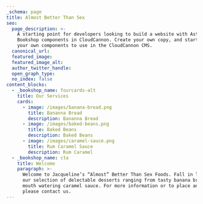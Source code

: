```yaml
---
_schema: page
title: Almost Better Than Sex
seo:
  page_description: >-
    A starting point for developers looking to build a website with Astro, using
    Bookshop components in CloudCannon. Create your own copy, and start creating
    your own components to use in the CloudCannon CMS.
  canonical_url:
  featured_image:
  featured_image_alt:
  author_twitter_handle:
  open_graph_type:
  no_index: false
content_blocks:
  - _bookshop_name: fourcards-alt
    title: Our Services
    cards:
      - image: /images/banana-bread.png
        title: Bananna Bread
        description: Bananna Bread
      - image: /images/baked-beans.png
        title: Baked Beans
        description: Baked Beans
      - image: /images/caramel-sauce.png
        title: Rum Caramel Sauce
        description: Rum Caramel
  - _bookshop_name: cta
    title: Welcome
    paragraph: >-
      Welcome to Jacqueline’s “Almost” Better Than Sex Foods. Fall in love with
      our selection of delectable desserts ranging from tasty banana bread to
      mouth watering caramel sauce. For more information or to place an order
      please contact us.
---
```


